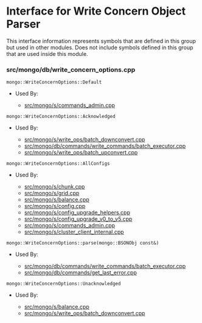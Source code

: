 
# Interface for Write Concern Object Parser
This interface information represents symbols that are defined in this group but used in other modules.  Does not include symbols defined in this group that are used inside this module.

### src/mongo/db/write\_concern\_options.cpp

<div></div>

    mongo::WriteConcernOptions::Default

- Used By:

    - [src/mongo/s/commands\_admin.cpp](../../../../sharding/mongos\_commands)

<div></div>

    mongo::WriteConcernOptions::Acknowledged

- Used By:

    - [src/mongo/s/write\_ops/batch\_downconvert.cpp](../../../../network/write\_commands)
    - [src/mongo/db/commands/write\_commands/batch\_executor.cpp](../../../../network/write\_commands)
    - [src/mongo/s/write\_ops/batch\_upconvert.cpp](../../../../network/write\_commands)

<div></div>

    mongo::WriteConcernOptions::AllConfigs

- Used By:

    - [src/mongo/s/chunk.cpp](../../../../sharding/chunk\_management)
    - [src/mongo/s/grid.cpp](../../../../sharding/cluster\_metadata\_management)
    - [src/mongo/s/balance.cpp](../../../../sharding/balancer)
    - [src/mongo/s/config.cpp](../../../../sharding/cluster\_metadata\_management)
    - [src/mongo/s/config\_upgrade\_helpers.cpp](../../../../sharding/config\_metadata\_upgrade)
    - [src/mongo/s/config\_upgrade\_v0\_to\_v5.cpp](../../../../sharding/config\_metadata\_upgrade)
    - [src/mongo/s/commands\_admin.cpp](../../../../sharding/mongos\_commands)
    - [src/mongo/s/cluster\_client\_internal.cpp](../../../../sharding/config\_metadata\_upgrade)

<div></div>

    mongo::WriteConcernOptions::parse(mongo::BSONObj const&)

- Used By:

    - [src/mongo/db/commands/write\_commands/batch\_executor.cpp](../../../../network/write\_commands)
    - [src/mongo/db/commands/get\_last\_error.cpp](../../../../query\_and\_operation\_handling/database\_commands)

<div></div>

    mongo::WriteConcernOptions::Unacknowledged

- Used By:

    - [src/mongo/s/balance.cpp](../../../../sharding/balancer)
    - [src/mongo/s/write\_ops/batch\_downconvert.cpp](../../../../network/write\_commands)

